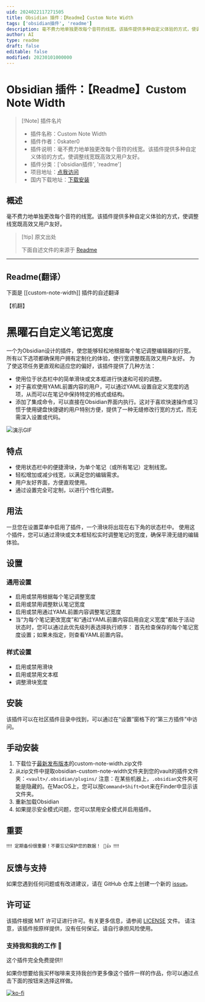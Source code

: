 ```yaml
---
uid: 2024022117271505
title: Obsidian 插件：【Readme】Custom Note Width
tags: ['obsidian插件', 'readme']
description: 毫不费力地单独更改每个音符的线宽。该插件提供多种自定义体验的方式，使调整线宽既高效又用户友好。
author: AI
type: readme
draft: false
editable: false
modified: 20230101000000
---
```


# Obsidian 插件：【Readme】Custom Note Width

> [!Note] 插件名片
> - 插件名称：Custom Note Width
> - 插件作者：0skater0
> - 插件说明：毫不费力地单独更改每个音符的线宽。该插件提供多种自定义体验的方式，使调整线宽既高效又用户友好。
> - 插件分类：['obsidian插件', 'readme']
> - 项目地址：[点我访问](https://github.com/0skater0/obsidian-custom-note-width)
> - 国内下载地址：[下载安装](https://pkmer.cn/products/plugin/pluginMarket/?custom-note-width)

## 概述

毫不费力地单独更改每个音符的线宽。该插件提供多种自定义体验的方式，使调整线宽既高效又用户友好。



> [!tip] 原文出处
> 
>下面自述文件的来源于 [Readme](https://ghproxy.net/https://raw.githubusercontent.com/0skater0/obsidian-custom-note-width/main/README.md)
> 

---

## Readme(翻译）

下面是 [[custom-note-width]] 插件的自述翻译

【机翻】
# 黑曜石自定义笔记宽度

一个为Obsidian设计的插件，使您能够轻松地根据每个笔记调整编辑器的行宽。
所有以下选项都确保用户拥有定制化的体验，使行宽调整既高效又用户友好。
为了使这项任务更直观和适应您的偏好，该插件提供了几种方法：

- 使用位于状态栏中的简单滑块或文本框进行快速和可视的调整。
- 对于喜欢使用YAML前置内容的用户，可以通过YAML设置自定义宽度的选项，从而可以在笔记中保持特定的格式或结构。
- 添加了集成命令，可以直接在Obsidian界面内执行。这对于喜欢快速操作或习惯于使用键盘快捷键的用户特别方便，提供了一种无缝修改行宽的方式，而无需深入设置或代码。

![演示GIF](https://cdn.pkmer.cn/covers/custom-note-width_2_0.gif!pkmer)
## 特点

- 使用状态栏中的便捷滑块，为单个笔记（或所有笔记）定制线宽。
- 轻松增加或减少线宽，以满足您的编辑需求。
- 用户友好界面，方便直观使用。
- 通过设置完全可定制，以进行个性化调整。
## 用法

一旦您在设置菜单中启用了插件，一个滑块将出现在右下角的状态栏中。
使用这个插件，您可以通过滑块或文本框轻松实时调整笔记的宽度，确保平滑无缝的编辑体验。
## 设置
### 通用设置

- 启用或禁用根据每个笔记调整宽度
- 启用或禁用调整默认笔记宽度
- 启用或禁用通过YAML前置内容调整笔记宽度
- 当“为每个笔记更改宽度”和“通过YAML前置内容启用自定义宽度”都处于活动状态时，您可以通过此优先级列表选择执行顺序：
     首先检查保存的每个笔记宽度设置；如果未指定，则查看YAML前置内容。
### 样式设置

- 启用或禁用滑块
- 启用或禁用文本框
- 调整滑块宽度
## 安装

该插件可以在社区插件目录中找到，可以通过在“设置”窗格下的“第三方插件”中访问。
## 手动安装

1. 下载位于[最新发布版本](https://github.com/0skater0/obsidian-custom-note-width/releases)的custom-note-width.zip文件
2. 从zip文件中提取obsidian-custom-note-width文件夹到您的vault的插件文件夹：`<vault>/.obsidian/plugins/` 注意：在某些机器上，`.obsidian`文件夹可能是隐藏的。在MacOS上，您可以按`Command+Shift+Dot`来在Finder中显示该文件夹。
3. 重新加载Obsidian
4. 如果提示安全模式问题，您可以禁用安全模式并启用插件。
## 重要

    ‼️‼️ 定期备份很重要！不要忘记保护您的数据！ 🥹👍 ‼️‼️
## 反馈与支持

如果您遇到任何问题或有改进建议，请在 GitHub 仓库上创建一个新的 [issue](https://github.com/0skater0/obsidian-custom-note-width/issues)。
## 许可证

该插件根据 MIT 许可证进行许可。有关更多信息，请参阅 [LICENSE](LICENSE) 文件。
请注意，该插件按原样提供，没有任何保证。请自行承担风险使用。
### 支持我和我的工作 🙏

这个插件完全免费提供‼️

如果你想要给我买杯咖啡来支持我创作更多像这个插件一样的作品，你可以通过点击下面的按钮来选择这样做。

[![ko-fi](https://ko-fi.com/img/githubbutton_sm.svg)](https://ko-fi.com/P5P7NLC40)



